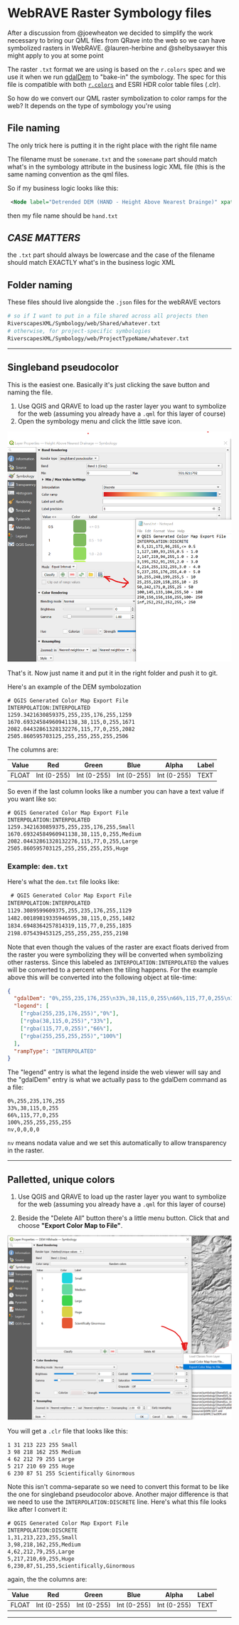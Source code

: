 # WebRAVE Raster Symbology files

After a discussion from @joewheaton we decided to simplify the work necessary to bring our QML files from QRave into the web so we can have symbolized rasters in WebRAVE. @lauren-herbine and @shelbysawyer this might apply to you at some point

The raster `.txt` format we are using is based on the `r.colors` spec and we use it when we run [gdalDem](https://gdal.org/programs/gdaldem.html) to "bake-in" the symbology. The spec for this file is compatible with both [`r.colors`](https://grass.osgeo.org/grass82/manuals/r.colors.html) and ESRI HDR color table files (.clr).

So how do we convert our QML raster symbolization to color ramps for the web? It depends on the type of symbology you're using

## File naming

The only trick here is putting it in the right place with the right file name

The filename must be `somename.txt` and the `somename` part should match what's in the symbology attribute in the business logic XML file (this is the same naming convention as the qml files. 

So if my business logic looks like this:

``` xml
 <Node label="Detrended DEM (HAND - Height Above Nearest Drainge)" xpath="Raster[@id='HAND']" type="raster" symbology="hand" transparency="40" />
```

then my file name should be `hand.txt`

## **_CASE MATTERS_**

the `.txt` part should always be lowercase and the case of the filename should match EXACTLY what's in the business logic XML


## Folder naming

These files should live alongside the `.json` files for the webRAVE vectors

``` bash
# so if I want to put in a file shared across all projects then
RiverscapesXML/Symbology/web/Shared/whatever.txt
# otherwise, for project-specific symbologies
RiverscapesXML/Symbology/web/ProjectTypeName/whatever.txt
```

----------------------------------------------------------------------

## Singleband pseudocolor

This is the easiest one. Basically it's just clicking the save button and naming the file.

1. Use QGIS and QRAVE to load up the raster layer you want to symbolize for the web (assuming you already have a `.qml` for this layer of course)
2. Open the symbology menu and click the little save icon. 

<img width="575" alt="119533048-519e1700-bd3a-11eb-8dbe-759a2bcb3590" src="../images/singleband-pseudocolor.png">

That's it. Now just name it and put it in the right folder and push it to git.

Here's an example of the DEM symbolozation

```
# QGIS Generated Color Map Export File
INTERPOLATION:INTERPOLATED
1259.3421630859375,255,235,176,255,1259
1670.69324584960941138,38,115,0,255,1671
2082.04432861328132276,115,77,0,255,2082
2505.860595703125,255,255,255,255,2506
```

The columns are:

Value | Red | Green | Blue | Alpha | Label
-- | -- | -- | -- | -- | --
FLOAT | Int (0-255) | Int (0-255) | Int (0-255) | Int (0-255) | TEXT

So even if the last column looks like a number you can have a text value if you want like so:

```
# QGIS Generated Color Map Export File
INTERPOLATION:INTERPOLATED
1259.3421630859375,255,235,176,255,Small
1670.69324584960941138,38,115,0,255,Medium
2082.04432861328132276,115,77,0,255,Large
2505.860595703125,255,255,255,255,Huge
```

### Example: `dem.txt`

Here's what the `dem.txt` file looks like:

```txt
 # QGIS Generated Color Map Export File
INTERPOLATION:INTERPOLATED
1129.3089599609375,255,235,176,255,1129
1482.00189819335946595,38,115,0,255,1482
1834.6948364257814319,115,77,0,255,1835
2198.075439453125,255,255,255,255,2198
```

Note that even though the values of the raster are exact floats derived from the raster you were symbolizing they will be converted when symbolizing other rasterss. Since this labeled as `INTERPOLATION:INTERPOLATED` the values will be converted to a percent when the tiling happens. For the example above this will be converted into the following object at tile-time:

```json
{
  "gdalDem": "0%,255,235,176,255\n33%,38,115,0,255\n66%,115,77,0,255\n100%,255,255,255,255\nnv,0,0,0,0",
  "legend": [
    ["rgba(255,235,176,255)","0%"],
    ["rgba(38,115,0,255)","33%"],
    ["rgba(115,77,0,255)","66%"],
    ["rgba(255,255,255,255)","100%"]
  ],
  "rampType": "INTERPOLATED"
}
```

The "legend" entry is what the legend inside the web viewer will say and the "gdalDem" entry is what we actually pass to the gdalDem command as a file:

```csv
0%,255,235,176,255
33%,38,115,0,255
66%,115,77,0,255
100%,255,255,255,255
nv,0,0,0,0
```

`nv` means nodata value and we set this automatically to allow transparency in the raster.

----------------------------------------------------------------------

## Palletted, unique colors

1. Use QGIS and QRAVE to load up the raster layer you want to symbolize for the web (assuming you already have a `.qml` for this layer of course)

2. Beside the "Delete All" button there's a little menu button. Click that and choose **"Export Color Map to File"**. 

<img width="575" alt="119533048-519e1700-bd3a-11eb-8dbe-759a2bcb3590" src="../images/paletted-unique.png">

You will get a `.clr` file that  looks like this:

```
1 31 213 223 255 Small
3 98 218 162 255 Medium
4 62 212 79 255 Large
5 217 210 69 255 Huge
6 230 87 51 255 Scientifically Ginormous
```

Note this isn't comma-separate so we need to convert this format to be like the one for singleband pseudocolor above. Another major difference is that we need to use the `INTERPOLATION:DISCRETE` line. Here's what this file looks like after I convert it:

```
# QGIS Generated Color Map Export File
INTERPOLATION:DISCRETE
1,31,213,223,255,Small
3,98,218,162,255,Medium
4,62,212,79,255,Large
5,217,210,69,255,Huge
6,230,87,51,255,Scientifically,Ginormous
```

again, the the columns are:

Value | Red | Green | Blue | Alpha | Label
-- | -- | -- | -- | -- | --
FLOAT | Int (0-255) | Int (0-255) | Int (0-255) | Int (0-255) | TEXT

----------------------------------------------------------------------